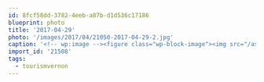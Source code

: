 ```yaml
---
id: 8fcf58dd-3782-4eeb-a87b-d1d536c17186
blueprint: photo
title: '2017-04-29'
photo: '/images/2017/04/21050-2017-04-29-2.jpg'
caption: '<!-- wp:image --><figure class="wp-block-image"><img src="/assets/images/2017/04/21050-2017-04-29-2.jpg" /></figure><!-- /wp:image --><!-- wp:paragraph --><p>Its like a Windows wallpaper, except with cows #tourismvernon</p><!-- /wp:paragraph -->'
import_id: '21508'
tags:
  - tourismvernon
---
```

